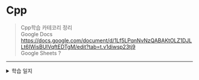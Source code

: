 # Cpp
>Cpp학습 카테코리 정리<br>
>Google Docs      https://docs.google.com/document/d/1Lf5LPqnNvNzQABAKtOLZ1DJLLt6IWisBUlVqftEDTgM/edit?tab=t.v1diwsp23tj9 <br>
>Google Sheets    ? <br>
 ------------
<details><summary>학습 일지</summary>
2025-08-22 const 함수에 대해
2025-08-23 상속(Inheritance) <br>
상속에 들어가기에 앞서, 상속의 문법적인 이해 <br>
2025-08-24 일요일 <br>
2025-08-25 상속(Inheritance) <br>
protected 선언과 세 가지 형태의 상속, 상속을 위한 조건, OOP 단계별 프로젝트 05 <br>
2025-08-26 객체 포인터의 참조관계 <br>
객체 포인터 변수, 함수 오버라이딩, IS-A, HAS-A <br>

<detail><summary>2025-08-27 가상함수(Virtual Function), 가상소멸자와 참조자의 참조 가능성, Employee 예제와 문제</summary> 

Cpp_Payroll_Demo.md를 통해 급여관리 시스템 예제 속 상속, 가상함수에 대한 개념을 정리하면서 다시 한번 공부했다. 핸들러를 통해 Base Class의 객체를 받아 이용하는 것이 익숙치 않아 여러번 실행시켜보았다. main함수에서 객체 순번만 다른 것들을 복사하는 습관이 있다보니 미쳐 수정하지 못한체 실행시켜 어디서 에러가 난 것인지 어려움을 겪기도 했다. 상속은 여러 클래스를 묶는 효과도 있어 좀 더 깊이 공부해봐야겠다. 
</detail><br>

<detail><summary>2025-08-28 Employee 1-4, Quiz에 대한 분석</summary> 

</detail><br>
 
</details>
